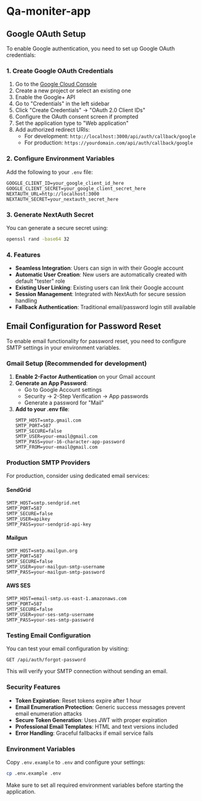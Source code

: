# Qa-moniter-app

## Google OAuth Setup

To enable Google authentication, you need to set up Google OAuth credentials:

### 1. Create Google OAuth Credentials

1. Go to the [Google Cloud Console](https://console.cloud.google.com/)
2. Create a new project or select an existing one
3. Enable the Google+ API
4. Go to "Credentials" in the left sidebar
5. Click "Create Credentials" → "OAuth 2.0 Client IDs"
6. Configure the OAuth consent screen if prompted
7. Set the application type to "Web application"
8. Add authorized redirect URIs:
   - For development: `http://localhost:3000/api/auth/callback/google`
   - For production: `https://yourdomain.com/api/auth/callback/google`

### 2. Configure Environment Variables

Add the following to your `.env` file:

```env
GOOGLE_CLIENT_ID=your_google_client_id_here
GOOGLE_CLIENT_SECRET=your_google_client_secret_here
NEXTAUTH_URL=http://localhost:3000
NEXTAUTH_SECRET=your_nextauth_secret_here
```

### 3. Generate NextAuth Secret

You can generate a secure secret using:
```bash
openssl rand -base64 32
```

### 4. Features

- **Seamless Integration**: Users can sign in with their Google account
- **Automatic User Creation**: New users are automatically created with default "tester" role
- **Existing User Linking**: Existing users can link their Google account
- **Session Management**: Integrated with NextAuth for secure session handling
- **Fallback Authentication**: Traditional email/password login still available

## Email Configuration for Password Reset

To enable email functionality for password reset, you need to configure SMTP settings in your environment variables.

### Gmail Setup (Recommended for development)

1. **Enable 2-Factor Authentication** on your Gmail account
2. **Generate an App Password**:
   - Go to Google Account settings
   - Security → 2-Step Verification → App passwords
   - Generate a password for "Mail"
3. **Add to your .env file**:
   ```
   SMTP_HOST=smtp.gmail.com
   SMTP_PORT=587
   SMTP_SECURE=false
   SMTP_USER=your-email@gmail.com
   SMTP_PASS=your-16-character-app-password
   SMTP_FROM=your-email@gmail.com
   ```

### Production SMTP Providers

For production, consider using dedicated email services:

#### SendGrid
```
SMTP_HOST=smtp.sendgrid.net
SMTP_PORT=587
SMTP_SECURE=false
SMTP_USER=apikey
SMTP_PASS=your-sendgrid-api-key
```

#### Mailgun
```
SMTP_HOST=smtp.mailgun.org
SMTP_PORT=587
SMTP_SECURE=false
SMTP_USER=your-mailgun-smtp-username
SMTP_PASS=your-mailgun-smtp-password
```

#### AWS SES
```
SMTP_HOST=email-smtp.us-east-1.amazonaws.com
SMTP_PORT=587
SMTP_SECURE=false
SMTP_USER=your-ses-smtp-username
SMTP_PASS=your-ses-smtp-password
```

### Testing Email Configuration

You can test your email configuration by visiting:
```
GET /api/auth/forgot-password
```

This will verify your SMTP connection without sending an email.

### Security Features

- **Token Expiration**: Reset tokens expire after 1 hour
- **Email Enumeration Protection**: Generic success messages prevent email enumeration attacks
- **Secure Token Generation**: Uses JWT with proper expiration
- **Professional Email Templates**: HTML and text versions included
- **Error Handling**: Graceful fallbacks if email service fails

### Environment Variables

Copy `.env.example` to `.env` and configure your settings:

```bash
cp .env.example .env
```

Make sure to set all required environment variables before starting the application.